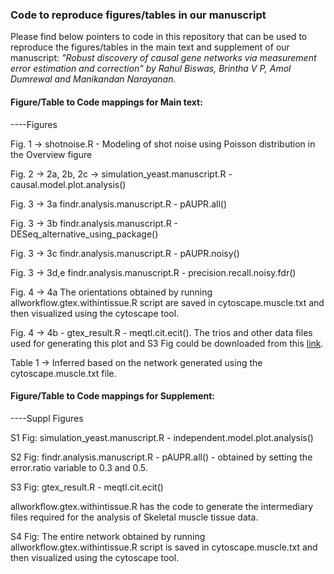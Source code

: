 ### Code to reproduce figures/tables in our manuscript
Please find below pointers to code in this repository that can be used to reproduce the figures/tables in the main text and supplement of our manuscript: _"Robust discovery of causal gene networks via measurement error estimation and correction" by Rahul Biswas, Brintha V P, Amol Dumrewal and Manikandan Narayanan._

#### Figure/Table to Code mappings for Main text:

----Figures

Fig. 1 -> shotnoise.R - Modeling of shot noise using Poisson distribution in the Overview figure

Fig. 2 -> 2a, 2b, 2c -> simulation_yeast.manuscript.R - causal.model.plot.analysis()

Fig. 3 -> 3a findr.analysis.manuscript.R - pAUPR.all()

Fig. 3 -> 3b findr.analysis.manuscript.R - DESeq_alternative_using_package()

Fig. 3 -> 3c findr.analysis.manuscript.R - pAUPR.noisy()

Fig. 3 -> 3d,e findr.analysis.manuscript.R - precision.recall.noisy.fdr()

Fig. 4 -> 4a The orientations obtained by running allworkflow.gtex.withintissue.R script are saved in cytoscape.muscle.txt and then visualized using the cytoscape tool. 

Fig. 4 -> 4b - gtex_result.R - meqtl.cit.ecit(). The trios and other data files used for generating this plot and S3 Fig could be downloaded from this [link](https://drive.google.com/file/d/1Qz57V9CKFHvZfDHkTHkEoNKDmRMfMKAO/view?usp=share_link).

Table 1 -> Inferred based on the network generated using the cytoscape.muscle.txt file.

#### Figure/Table to Code mappings for Supplement:

----Suppl Figures

S1 Fig: simulation_yeast.manuscript.R - independent.model.plot.analysis()

S2 Fig: findr.analysis.manuscript.R - pAUPR.all() - obtained by setting the error.ratio variable to 0.3 and 0.5.

S3 Fig: gtex_result.R - meqtl.cit.ecit()

allworkflow.gtex.withintissue.R has the code to generate the intermediary files required for the analysis of Skeletal muscle tissue data. 

S4 Fig: The entire network obtained by running allworkflow.gtex.withintissue.R script is saved in cytoscape.muscle.txt and then visualized using the cytoscape tool.


